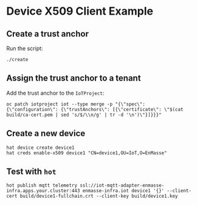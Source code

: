 # Device X509 Client Example

## Create a trust anchor

Run the script:

    ./create

## Assign the trust anchor to a tenant

Add the trust anchor to the `IoTProject`:

    oc patch iotproject iot --type merge -p "{\"spec\": {\"configuration\": {\"trustAnchors\": [{\"certificate\": \"$(cat build/ca-cert.pem | sed 's/$/\\n/g' | tr -d '\n')\"}]}}}"

## Create a new device

    hat device create device1
    hat creds enable-x509 device1 "CN=device1,OU=IoT,O=EnMasse"

## Test with `hot`

    hot publish mqtt telemetry ssl://iot-mqtt-adapter-enmasse-infra.apps.your.cluster:443 enmasse-infra.iot device1 '{}' --client-cert build/device1-fullchain.crt --client-key build/device1.key
